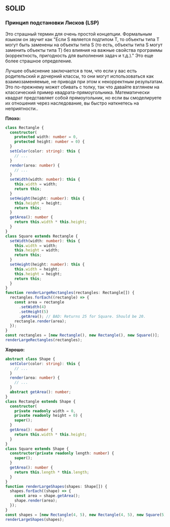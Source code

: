 ## SOLID

### Принцип подстановки Лисков \(LSP\)

Это страшный термин для очень простой концепции. Формальным языком он звучит как  "Если S является подтипом T, то объекты типа Т могут быть заменены на объекты типа S \(то есть, объекты типа S могут заменить объекты типа Т\) без влияния на важные свойства программы \(корректность, пригодность для выполнения задач и т.д.\)." Это еще более страшное определение.  
  
Лучшее объяснение заключается в том, что если у вас есть родительский и дочерний классы, то они могут использоваться как взаимозаменяемые, не приводя при этом к некорректным результатам. Это по-прежнему может сбивать с толку, так что давайте взглянем на классический пример квадрата-прямоугольника. Математически квадрат представляет собой прямоугольник, но если вы смоделируете их отношения через наследование, вы быстро наткнетесь на неприятности..

**Плохо:**

```ts
class Rectangle {
  constructor(
    protected width: number = 0,
    protected height: number = 0) {
  }
  setColor(color: string): this {
    // ...
  }
  render(area: number) {
    // ...
  }
  setWidth(width: number): this {
    this.width = width;
    return this;
  }
  setHeight(height: number): this {
    this.height = height;
    return this;
  }
  getArea(): number {
    return this.width * this.height;
  }
}
class Square extends Rectangle {
  setWidth(width: number): this {
    this.width = width;
    this.height = width;
    return this;
  }
  setHeight(height: number): this {
    this.width = height;
    this.height = height;
    return this;
  }
}
function renderLargeRectangles(rectangles: Rectangle[]) {
  rectangles.forEach((rectangle) => {
    const area = rectangle
      .setWidth(4)
      .setHeight(5)
      .getArea(); // BAD: Returns 25 for Square. Should be 20.
    rectangle.render(area);
  });
}
const rectangles = [new Rectangle(), new Rectangle(), new Square()];
renderLargeRectangles(rectangles);
```

**Хорошо:**

```ts
abstract class Shape {
  setColor(color: string): this {
    // ...
  }
  render(area: number) {
    // ...
  }
  abstract getArea(): number;
}
class Rectangle extends Shape {
  constructor(
    private readonly width = 0,
    private readonly height = 0) {
    super();
  }
  getArea(): number {
    return this.width * this.height;
  }
}
class Square extends Shape {
  constructor(private readonly length: number) {
    super();
  }
  getArea(): number {
    return this.length * this.length;
  }
}
function renderLargeShapes(shapes: Shape[]) {
  shapes.forEach((shape) => {
    const area = shape.getArea();
    shape.render(area);
  });
}
const shapes = [new Rectangle(4, 5), new Rectangle(4, 5), new Square(5)];
renderLargeShapes(shapes);
```